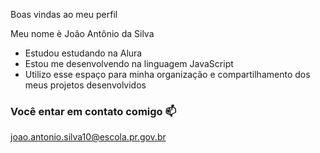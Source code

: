 Boas vindas  ao meu perfil

Meu  nome è João Antônio da Silva

- Estudou estudando na Alura
- Estou me desenvolvendo na linguagem JavaScript
- Utilizo esse espaço para minha organização e compartilhamento dos meus projetos desenvolvidos

### Você entar em contato comigo 📫

joao.antonio.silva10@escola.pr.gov.br


